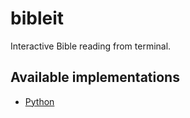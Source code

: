# bibleit

Interactive Bible reading from terminal.

## Available implementations

- [Python](python/)
